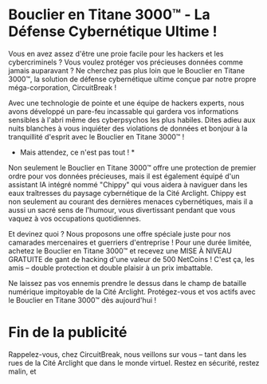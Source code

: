 # Bouclier en Titane 3000™ - La Défense Cybernétique Ultime !

Vous en avez assez d'être une proie facile pour les hackers et les cybercriminels ? Vous voulez protéger vos précieuses données comme jamais auparavant ? Ne cherchez pas plus loin que le Bouclier en Titane 3000™, la solution de défense cybernétique ultime conçue par notre propre méga-corporation, CircuitBreak !

Avec une technologie de pointe et une équipe de hackers experts, nous avons développé un pare-feu incassable qui gardera vos informations sensibles à l'abri même des cyberpsychos les plus habiles. Dites adieu aux nuits blanches à vous inquiéter des violations de données et bonjour à la tranquillité d'esprit avec le Bouclier en Titane 3000™ !

- Mais attendez, ce n'est pas tout ! \*

Non seulement le Bouclier en Titane 3000™ offre une protection de premier ordre pour vos données précieuses, mais il est également équipé d'un assistant IA intégré nommé "Chippy" qui vous aidera à naviguer dans les eaux traîtresses du paysage cybernétique de la Cité Arclight. Chippy est non seulement au courant des dernières menaces cybernétiques, mais il a aussi un sacré sens de l'humour, vous divertissant pendant que vous vaquez à vos occupations quotidiennes.

Et devinez quoi ? Nous proposons une offre spéciale juste pour nos camarades mercenaires et guerriers d'entreprise ! Pour une durée limitée, achetez le Bouclier en Titane 3000™ et recevez une MISE À NIVEAU GRATUITE de gant de hacking d'une valeur de 500 NetCoins ! C'est ça, les amis – double protection et double plaisir à un prix imbattable.

Ne laissez pas vos ennemis prendre le dessus dans le champ de bataille numérique impitoyable de la Cité Arclight. Protégez-vous et vos actifs avec le Bouclier en Titane 3000™ dès aujourd'hui !

# Fin de la publicité

Rappelez-vous, chez CircuitBreak, nous veillons sur vous – tant dans les rues de la Cité Arclight que dans le monde virtuel. Restez en sécurité, restez malin, et
